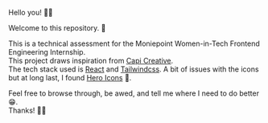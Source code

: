 Hello you! 👋🏽

Welcome to this repository. 🤗

This is a technical assessment for the Moniepoint Women-in-Tech Frontend Engineering Internship.<br/>
This project draws inspiration from <a href='https://dribbble.com/shots/21289152-English-Learning-App-Mobile-App-UI-Design-Concept'>Capi Creative</a>.<br/>
The tech stack used is <a href='https://react.dev/'>React</a> and <a href='https://tailwindcss.com/docs/font-weight'>Tailwindcss</a>. A bit of issues with the icons but at long last, I found <a href='https://heroicons.com/'>Hero Icons</a> 🤧.

Feel free to browse through, be awed, and tell me where I need to do better 😁.<br/>
Thanks! ✌🏽
